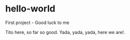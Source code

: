 # hello-world
First project - Good luck to me

Tito here, so far so good. Yada, yada, yada, here we are!.
